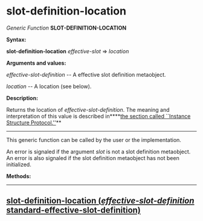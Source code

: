 slot-definition-location
========================

*Generic Function* **SLOT-DEFINITION-LOCATION**

**Syntax:**

**slot-definition-location** *effective-slot* => *location*

**Arguments and values:**

*effective-slot-definition* -- A effective slot definition metaobject.

*location* -- A location (see below).

**Description:**

Returns the location of *effective-slot-definition*. The meaning and interpretation of this value is described in****[the section called ``Instance Structure Protocol.''](instance-structure-protocol.md)**

****

This generic function can be called by the user or the implementation.

An error is signaled if the argument *slot* is not a slot definition metaobject. An error is also signaled if the slot definition metaobject has not been initialized.

**Methods:**

  -----------------------------------------------------------------------------------------------------------------------------------------------------------------
  [**slot-definition-location** (*effective-slot-definition* standard-effective-slot-definition)](slot-definition-location-standard-effective-slot-definition.md)
  -----------------------------------------------------------------------------------------------------------------------------------------------------------------


